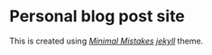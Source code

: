 # Personal blog post site
This is created using [*Minimal Mistakes*](https://mmistakes.github.io/minimal-mistakes/docs/quick-start-guide/) [*jekyll*](https://github.com/jekyll/jekyll) theme.  
